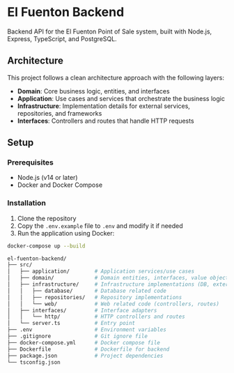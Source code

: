 # El Fuenton Backend

Backend API for the El Fuenton Point of Sale system, built with Node.js, Express, TypeScript, and PostgreSQL.

## Architecture

This project follows a clean architecture approach with the following layers:

- **Domain**: Core business logic, entities, and interfaces
- **Application**: Use cases and services that orchestrate the business logic
- **Infrastructure**: Implementation details for external services, repositories, and frameworks
- **Interfaces**: Controllers and routes that handle HTTP requests

## Setup

### Prerequisites

- Node.js (v14 or later)
- Docker and Docker Compose

### Installation

1. Clone the repository
2. Copy the `.env.example` file to `.env` and modify it if needed
3. Run the application using Docker:

```bash
docker-compose up --build

el-fuenton-backend/
├── src/
│   ├── application/        # Application services/use cases
│   ├── domain/             # Domain entities, interfaces, value objects
│   ├── infrastructure/     # Infrastructure implementations (DB, external services)
│   │   ├── database/       # Database related code
│   │   ├── repositories/   # Repository implementations
│   │   └── web/            # Web related code (controllers, routes)
│   ├── interfaces/         # Interface adapters
│   │   └── http/           # HTTP controllers and routes
│   └── server.ts           # Entry point
├── .env                    # Environment variables
├── .gitignore              # Git ignore file
├── docker-compose.yml      # Docker compose file
├── Dockerfile              # Dockerfile for backend
├── package.json            # Project dependencies
└── tsconfig.json
